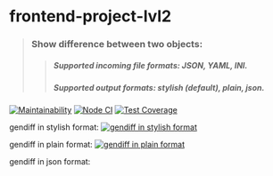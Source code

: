 # frontend-project-lvl2

> ### Show difference between two objects:
>> ##### Supported incoming file formats: JSON, YAML, INI.
>> ##### Supported output formats: stylish (default), plain, json.

[![Maintainability](https://api.codeclimate.com/v1/badges/2068638216ca262b66d5/maintainability)](https://codeclimate.com/github/aemelianovich/frontend-project-lvl2/maintainability)
[![Node CI](https://github.com/aemelianovich/frontend-project-lvl2/workflows/Node%20CI/badge.svg)](https://github.com/aemelianovich/frontend-project-lvl2/actions)
[![Test Coverage](https://api.codeclimate.com/v1/badges/2068638216ca262b66d5/test_coverage)](https://codeclimate.com/github/aemelianovich/frontend-project-lvl2/test_coverage)

gendiff in stylish format:
[![gendiff in stylish format](https://asciinema.org/a/1Jot1HMeOLeeUWzOfwG7S5JOB.svg)](https://asciinema.org/a/1Jot1HMeOLeeUWzOfwG7S5JOB)

gendiff in plain format:
[![gendiff in plain format](https://asciinema.org/a/zqK27pISl94dLchdP1txC4M4X.svg)](https://asciinema.org/a/zqK27pISl94dLchdP1txC4M4X)


gendiff in json format:


